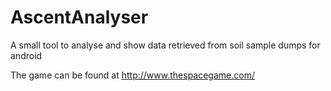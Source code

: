 # AscentAnalyser

A small tool to analyse and show data retrieved from soil sample dumps for android

The game can be found at http://www.thespacegame.com/
